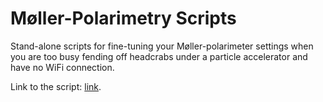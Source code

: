 # Møller-Polarimetry Scripts

Stand-alone scripts for fine-tuning your
Møller-polarimeter settings when you are
too busy fending off headcrabs under a
particle accelerator and have no WiFi connection.

Link to the script: [link](https://valtio63.github.io/Mathematica/).

